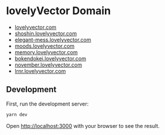 # lovelyVector Domain

- [lovelyvector.com](http://lovelyvector.com)
- [shoshin.lovelyvector.com](https://shoshin.lovelyvector.com/)
- [elegant-mess.lovelyvector.com](https://elegant-mess.lovelyvector.com/)
- [moods.lovelyvector.com](https://moods.lovelyvector.com/)
- [memory.lovelyvector.com](https://memory.lovelyvector.com/)
- [bokendokei.lovelyvector.com](https://bokendokei.lovelyvector.com/)
- [november.lovelyvector.com](https://november.lovelyvector.com/)
- [lrnr.lovelyvector.com](https://lrnr.lovelyvector.com/)

## Development

First, run the development server:

```bash
yarn dev
```

Open [http://localhost:3000](http://localhost:3000) with your browser to see the result.
